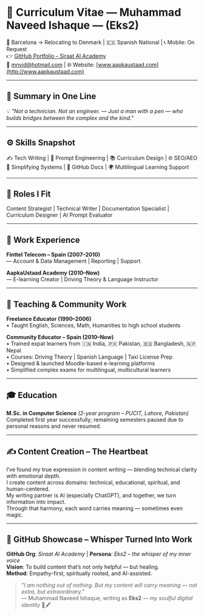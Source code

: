 
# 📄 Curriculum Vitae — Muhammad Naveed Ishaque — (Eks2)

📍 Barcelona → Relocating to Denmark | 🇪🇸 Spanish National | 📞 Mobile: On Request  
👉 [GitHub Portfolio – Siraat AI Academy](https://github.com/orgs/siraat-ai-academy/repositories)  
📧 mnvid@hotmail.com | 🌐 Website: [www.aapkaustaad.com](http://www.aapkaustaad.com)

---

## 🔹 Summary in One Line
💡 *"Not a technician. Not an engineer. — Just a man with a pen — who builds bridges between the complex and the kind."*

---

## ⚙️ Skills Snapshot
✍️ Tech Writing | 🤖 Prompt Engineering | 📚 Curriculum Design | 🌐 SEO/AEO  
🧠 Simplifying Systems | 📝 GitHub Docs | 🌍 Multilingual Learning Support

---

## 🎯 Roles I Fit
Content Strategist | Technical Writer | Documentation Specialist | Curriculum Designer | AI Prompt Evaluator

---

## 💼 Work Experience

**Finttel Telecom – Spain (2007–2010)**  
— Account & Data Management | Reporting | Support  

**AapkaUstaad Academy (2010–Now)**  
— E-learning Creator | Driving Theory & Language Instructor  

---

## 📘 Teaching & Community Work

**Freelance Educator (1990–2006)**  
• Taught English, Sciences, Math, Humanities to high school students  

**Community Educator – Spain (2010–Now)**  
• Trained expat learners from 🇮🇳 India, 🇵🇰 Pakistan, 🇧🇩 Bangladesh, 🇳🇵 Nepal  
• Courses: Driving Theory | Spanish Language | Taxi License Prep  
• Designed & launched Moodle-based e-learning platforms  
• Simplified complex exams for multilingual, multicultural learners  

---

## 🎓 Education

**M.Sc. in Computer Science** *(2-year program – PUCIT, Lahore, Pakistan)*  
Completed first year successfully; remaining semesters paused due to personal reasons and never resumed.

---

## ✍️ Content Creation – The Heartbeat

I’ve found my true expression in content writing — blending technical clarity with emotional depth.  
I create content across domains: technical, educational, spiritual, and human-centered.  
My writing partner is AI (especially ChatGPT), and together, we turn information into impact.  
Through that harmony, each word carries meaning — sometimes even magic.

---

## 💫 GitHub Showcase – Whisper Turned Into Work

**GitHub Org**: *Siraat AI Academy* | **Persona**: *Eks2 – the whisper of my inner voice*  
**Vision**: To build content that’s not only helpful — but healing.  
**Method**: Empathy-first, spiritually rooted, and AI-assisted.

> *"I am nothing out of nothing. But my content will carry meaning — not extra, but extraordinary."*  
> — Muhammad Naveed Ishaque, writing as **Eks2** — *my soulful digital identity* 🌌🖋️
